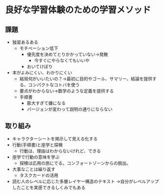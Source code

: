 # 良好な学習体験のための学習メソッド

## 課題

- 独習あるある
  - モチベーション低下
    - 優先度を決めてとりかかっていない→発散
      - 今すぐにやらなくてもいいや
    - おいてけぼり
- 本がよみにくい、わかりにくい
  - 結局何がいいたいの？→最初に目的やゴール、サマリー、結論を提供する、コンパクトなコトバを使う
  - 要点がわからない→数学のような定義を提供する
  - 手順書
    - 膨大すぎて嫌になる
    - バージョンが変わって説明の通りにならない

## 取り組み

- キャラクターシートを掲示して見える化する
- 行動(手順書)と座学と探検
	- 行動は、理由はわからないけれど、できる
- 座学で行動の意味を学ぶ
    - 探検は応用の旅にでる。コンフォートゾーンからの脱出。
- 大事なことは繰り返す
  - タスクカードの活用
- 読む人のレベルに応じた多層レイヤー構造のテキスト
	→自分がレベルアップしたことを実感できるしくみでもある

